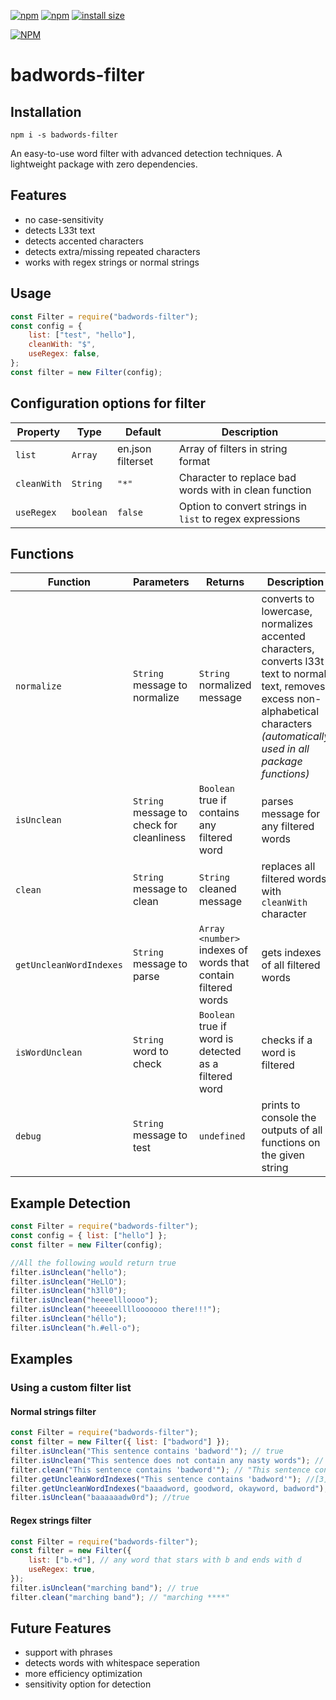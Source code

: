 [![npm](https://img.shields.io/npm/v/badwords-filter.svg)](https://www.npmjs.com/package/badwords-filter/)
[![npm](https://img.shields.io/npm/dt/badwords-filter.svg?maxAge=3600)](https://www.npmjs.com/package/badwords-filter/)
[![install size](https://packagephobia.now.sh/badge?p=badwords-filter)](https://packagephobia.now.sh/result?p=badwords-filter)

[![NPM](https://nodei.co/npm/badwords-filter.png?downloads=true&downloadRank=true&stars=true)](https://nodei.co/npm/badwords-filter/)

# badwords-filter

## Installation

```
npm i -s badwords-filter
```

An easy-to-use word filter with advanced detection techniques. A lightweight package with zero dependencies.

## Features

- no case-sensitivity
- detects L33t text
- detects accented characters
- detects extra/missing repeated characters
- works with regex strings or normal strings

## Usage

```js
const Filter = require("badwords-filter");
const config = {
	list: ["test", "hello"],
	cleanWith: "$",
	useRegex: false,
};
const filter = new Filter(config);
```

## Configuration options for filter

| Property    | Type      | Default           | Description                                              |
| ----------- | --------- | ----------------- | -------------------------------------------------------- |
| `list`      | `Array`   | en.json filterset | Array of filters in string format                        |
| `cleanWith` | `String`  | `"*"`             | Character to replace bad words with in clean function    |
| `useRegex`  | `boolean` | `false`           | Option to convert strings in `list` to regex expressions |

## Functions

| Function | Parameters | Returns | Description |
| --- | --- | --- | --- |
| `normalize` | `String` message to normalize | `String` normalized message | converts to lowercase, normalizes accented characters, converts l33t text to normal text, removes excess non-alphabetical characters _(automatically used in all package functions)_ |
| `isUnclean` | `String` message to check for cleanliness | `Boolean` true if contains any filtered word | parses message for any filtered words |
| `clean` | `String` message to clean | `String` cleaned message | replaces all filtered words with `cleanWith` character |
| `getUncleanWordIndexes` | `String` message to parse | `Array <number>` indexes of words that contain filtered words | gets indexes of all filtered words |
| `isWordUnclean` | `String` word to check | `Boolean` true if word is detected as a filtered word | checks if a word is filtered |
| `debug` | `String` message to test | `undefined` | prints to console the outputs of all functions on the given string |

## Example Detection

```js
const Filter = require("badwords-filter");
const config = { list: ["hello"] };
const filter = new Filter(config);

//All the following would return true
filter.isUnclean("hello");
filter.isUnclean("HeLlO");
filter.isUnclean("h3ll0");
filter.isUnclean("heeeellloooo");
filter.isUnclean("heeeeellllooooooo there!!!");
filter.isUnclean("héllo");
filter.isUnclean("h.#ell-o");
```

## Examples

### Using a custom filter list

#### Normal strings filter

```js
const Filter = require("badwords-filter");
const filter = new Filter({ list: ["badword"] });
filter.isUnclean("This sentence contains 'badword'"); // true
filter.isUnclean("This sentence does not contain any nasty words"); // false
filter.clean("This sentence contains 'badword'"); // "This sentence contains *********"
filter.getUncleanWordIndexes("This sentence contains 'badword'"); //[3]
filter.getUncleanWordIndexes("baaadword, goodword, okayword, badword"); // [0,3]
filter.isUnclean("baaaaaadw0rd"); //true
```

#### Regex strings filter

```js
const Filter = require("badwords-filter");
const filter = new Filter({
	list: ["b.+d"], // any word that stars with b and ends with d
	useRegex: true,
});
filter.isUnclean("marching band"); // true
filter.clean("marching band"); // "marching ****"
```

## Future Features

- support with phrases
- detects words with whitespace seperation
- more efficiency optimization
- sensitivity option for detection

```

```

